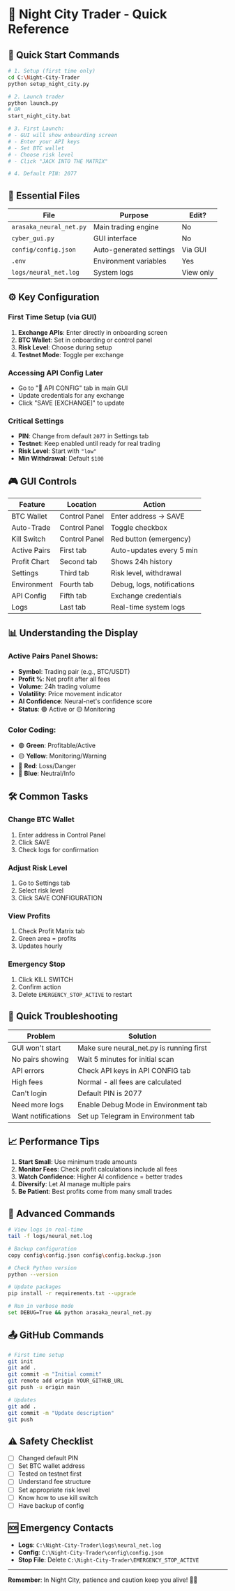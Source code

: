 # 🌃 Night City Trader - Quick Reference

## 🚀 Quick Start Commands

```bash
# 1. Setup (first time only)
cd C:\Night-City-Trader
python setup_night_city.py

# 2. Launch trader
python launch.py
# OR
start_night_city.bat

# 3. First Launch:
# - GUI will show onboarding screen
# - Enter your API keys
# - Set BTC wallet
# - Choose risk level
# - Click "JACK INTO THE MATRIX"

# 4. Default PIN: 2077
```

## 📁 Essential Files

| File | Purpose | Edit? |
|------|---------|-------|
| `arasaka_neural_net.py` | Main trading engine | No |
| `cyber_gui.py` | GUI interface | No |
| `config/config.json` | Auto-generated settings | Via GUI |
| `.env` | Environment variables | Yes |
| `logs/neural_net.log` | System logs | View only |

## ⚙️ Key Configuration

### First Time Setup (via GUI)
1. **Exchange APIs**: Enter directly in onboarding screen
2. **BTC Wallet**: Set in onboarding or control panel
3. **Risk Level**: Choose during setup
4. **Testnet Mode**: Toggle per exchange

### Accessing API Config Later
- Go to "🔐 API CONFIG" tab in main GUI
- Update credentials for any exchange
- Click "SAVE [EXCHANGE]" to update

### Critical Settings
- **PIN**: Change from default `2077` in Settings tab
- **Testnet**: Keep enabled until ready for real trading
- **Risk Level**: Start with `"low"`
- **Min Withdrawal**: Default `$100`

## 🎮 GUI Controls

| Feature | Location | Action |
|---------|----------|--------|
| BTC Wallet | Control Panel | Enter address → SAVE |
| Auto-Trade | Control Panel | Toggle checkbox |
| Kill Switch | Control Panel | Red button (emergency) |
| Active Pairs | First tab | Auto-updates every 5 min |
| Profit Chart | Second tab | Shows 24h history |
| Settings | Third tab | Risk level, withdrawal |
| Environment | Fourth tab | Debug, logs, notifications |
| API Config | Fifth tab | Exchange credentials |
| Logs | Last tab | Real-time system logs |

## 📊 Understanding the Display

### Active Pairs Panel Shows:
- **Symbol**: Trading pair (e.g., BTC/USDT)
- **Profit %**: Net profit after all fees
- **Volume**: 24h trading volume
- **Volatility**: Price movement indicator
- **AI Confidence**: Neural-net's confidence score
- **Status**: 🟢 Active or 🟡 Monitoring

### Color Coding:
- 🟢 **Green**: Profitable/Active
- 🟡 **Yellow**: Monitoring/Warning
- 🔴 **Red**: Loss/Danger
- 🔵 **Blue**: Neutral/Info

## 🛠️ Common Tasks

### Change BTC Wallet
1. Enter address in Control Panel
2. Click SAVE
3. Check logs for confirmation

### Adjust Risk Level
1. Go to Settings tab
2. Select risk level
3. Click SAVE CONFIGURATION

### View Profits
1. Check Profit Matrix tab
2. Green area = profits
3. Updates hourly

### Emergency Stop
1. Click KILL SWITCH
2. Confirm action
3. Delete `EMERGENCY_STOP_ACTIVE` to restart

## 🐛 Quick Troubleshooting

| Problem | Solution |
|---------|----------|
| GUI won't start | Make sure neural_net.py is running first |
| No pairs showing | Wait 5 minutes for initial scan |
| API errors | Check API keys in API CONFIG tab |
| High fees | Normal - all fees are calculated |
| Can't login | Default PIN is 2077 |
| Need more logs | Enable Debug Mode in Environment tab |
| Want notifications | Set up Telegram in Environment tab |

## 📈 Performance Tips

1. **Start Small**: Use minimum trade amounts
2. **Monitor Fees**: Check profit calculations include all fees
3. **Watch Confidence**: Higher AI confidence = better trades
4. **Diversify**: Let AI manage multiple pairs
5. **Be Patient**: Best profits come from many small trades

## 🔧 Advanced Commands

```bash
# View logs in real-time
tail -f logs/neural_net.log

# Backup configuration
copy config\config.json config\config.backup.json

# Check Python version
python --version

# Update packages
pip install -r requirements.txt --upgrade

# Run in verbose mode
set DEBUG=True && python arasaka_neural_net.py
```

## 📤 GitHub Commands

```bash
# First time setup
git init
git add .
git commit -m "Initial commit"
git remote add origin YOUR_GITHUB_URL
git push -u origin main

# Updates
git add .
git commit -m "Update description"
git push
```

## ⚠️ Safety Checklist

- [ ] Changed default PIN
- [ ] Set BTC wallet address
- [ ] Tested on testnet first
- [ ] Understand fee structure
- [ ] Set appropriate risk level
- [ ] Know how to use kill switch
- [ ] Have backup of config

## 🆘 Emergency Contacts

- **Logs**: `C:\Night-City-Trader\logs\neural_net.log`
- **Config**: `C:\Night-City-Trader\config\config.json`
- **Stop File**: Delete `C:\Night-City-Trader\EMERGENCY_STOP_ACTIVE`

---

**Remember**: In Night City, patience and caution keep you alive! 🌃🤖
